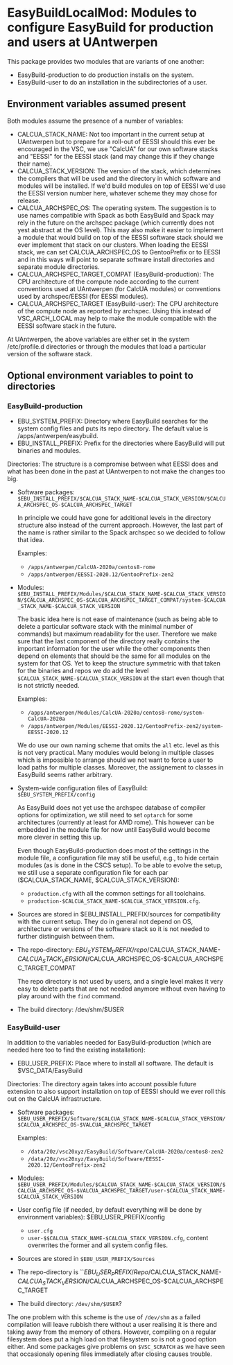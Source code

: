# EasyBuildLocalMod: Modules to configure EasyBuild for production and users at UAntwerpen

This package provides two modules that are variants of one another:
  * EasyBuild-production to do production installs on the system.
  * EasyBuild-user to do an installation in the subdirectories of a user.

## Environment variables assumed present

Both modules assume the presence of a number of variables:
  * CALCUA_STACK_NAME: Not too important in the current setup at UAntwerpen but to
    prepare for a roll-out of EESSI should this ever be encouraged in the VSC, we use
    "CalcUA" for our own software stacks and "EESSI" for the EESSI stack (and may change
    this if they change their name).
  * CALCUA_STACK_VERSION: The version of the stack, which determines the compilers that
    will be used and the directory in which software and modules will be installed.
    If we'd build modules on top of EESSI we'd use the EESSI version number here, whatever
    scheme they may chose for release.
  * CALCUA_ARCHSPEC_OS: The operating system. The suggestion is to use names compatible with
    Spack as both EasyBuild and Spack may rely in the future on the archspec package
    (which currently does not yest abstract at the OS level). This may also make it
    easier to implement a module that would build on top of the EESSI software stack
    should we ever implement that stack on our clusters. When loading the EESSI stack,
    we can set CALCUA_ARCHSPEC_OS to GentooPrefix or to EESSI and in this ways will
    point to separate software install directories and separate module directories.
  * CALCUA_ARCHSPEC_TARGET_COMPAT (EasyBuild-production): The CPU architecture of the
    compute node according to the current conventions used at UAntwerpen (for CalcUA
    modules) or conventions used by archspec/EESSI (for EESSI modules).
  * CALCUA_ARCHSPEC_TARGET (EasyBuild-user): The CPU architecture of the compute node
    as reported by archspec. Using this instead of VSC_ARCH_LOCAL may help to make
    the module compatible with the EESSI software stack in the future.

At UAntwerpen, the above variables are either set in the system /etc/profile.d
directories or through the modules that load a particular version of the software stack.

## Optional environment variables to point to directories

### EasyBuild-production

  * EBU_SYSTEM_PREFIX: Directory where EasyBuild searches for the system config
    files and puts its repo directory.
    The default value is /apps/antwerpen/easybuild.
  * EBU_INSTALL_PREFIX: Prefix for the directories where EasyBuild will put
    binaries and modules.

Directories: The structure is a compromise between what EESSI does and what has been
done in the past at UAntwerpen to not make the changes too big.

  * Software packages: ``$EBU_INSTALL_PREFIX/$CALCUA_STACK_NAME-$CALCUA_STACK_VERSION/$CALCUA_ARCHSPEC_OS-$CALCUA_ARCHSPEC_TARGET``

    In principle we could have gone for additional levels in the directory structure
    also instead of the current approach. However, the last part of the name is rather
    similar to the Spack archspec so we decided to follow that idea.

    Examples:
      * ``/apps/antwerpen/CalcUA-2020a/centos8-rome``
      * ``/apps/antwerpen/EESSI-2020.12/GentooPrefix-zen2``

  * Modules: ``$EBU_INSTALL_PREFIX/Modules/$CALCUA_STACK_NAME-$CALCUA_STACK_VERSION/$CALCUA_ARCHSPEC_OS-$CALCUA_ARCHSPEC_TARGET_COMPAT/system-$CALCUA_STACK_NAME-$CALCUA_STACK_VERSION``

    The basic idea here is not ease of maintenance (such as being able to delete
    a particular software stack with the minimal number of commands) but maximum readability
    for the user. Therefore we make sure that the last component of the directory really
    contains the important information for the user while the other components then
    depend on elements that should be the same for all modules on the system for that
    OS. Yet to keep the structure symmetric with that taken for the binaries and
    repos we do add the level ``$CALCUA_STACK_NAME-$CALCUA_STACK_VERSION`` at the
    start even though that is not strictly needed.

    Examples:
      * ``/apps/antwerpen/Modules/CalcUA-2020a/centos8-rome/system-CalcUA-2020a``
      * ``/apps/antwerpen/Modules/EESSI-2020.12/GentooPrefix-zen2/system-EESSI-2020.12``

    We do use our own naming scheme that omits the ``all`` etc. level as this is not
    very practical. Many modules would belong in multiple classes which is impossible
    to arrange should we not want to force a user to load paths for multiple classes.
    Moreover, the assignement to classes in EasyBuild seems rather arbitrary.

  * System-wide configuration files of EasyBuild: ``$EBU_SYSTEM_PREFIX/config``

    As EasyBuild does not yet use the archspec database of compiler options for optimization,
    we still need to set ``optarch`` for some architectures (currently at least for
    AMD rome). This however can be embedded in the module file for now until EasyBuild
    would become more clever in setting this up.

    Even though EasyBuild-production does most of the settings in the module file,
    a configuration file may still be useful, e.g., to hide certain modules (as is
    done in the CSCS setup). To be able to evolve the setup, we still use a separate
    configuration file for each par ($CALCUA_STACK_NAME, $CALCUA_STACK_VERSION):
      * ``production.cfg`` with all the common settings for all toolchains.
      * ``production-$CALCUA_STACK_NAME-$CALCUA_STACK_VERSION.cfg``.

  * Sources are stored in $EBU_INSTALL_PREFIX/sources
    for compatibility with the current setup. They do in general not depend on OS,
    architecture or versions of the software stack so it is not needed to further
    distinguish between them.

  * The repo-directory:
    $EBU_SYSTEM_PREFIX/repo/$CALCUA_STACK_NAME-$CALCUA_STACK_VERSION/$CALCUA_ARCHSPEC_OS-$CALCUA_ARCHSPEC_TARGET_COMPAT

    The repo directory is not used by users, and a single level makes it very easy
    to delete parts that are not needed anymore without even having to play around
    with the ``find`` command.

  * The build directory: /dev/shm/$USER


### EasyBuild-user

In addition to the variables needed for EasyBuild-production (which are needed here
too to find the existing installation):
  * EBU_USER_PREFIX: Place where to install all software. The default is
    $VSC_DATA/EasyBuild

Directories: The directory again takes into account possible future extension to also
support installation on top of EESSI should we ever roll this out on the CalcUA infrastructure.

  * Software packages: ``$EBU_USER_PREFIX/Software/$CALCUA_STACK_NAME-$CALCUA_STACK_VERSION/$CALCUA_ARCHSPEC_OS-$VALCUA_ARCHSPEC_TARGET``

    Examples:
      * ``/data/20z/vsc20xyz/EasyBuild/Software/CalcUA-2020a/centos8-zen2``
      * ``/data/20z/vsc20xyz/EasyBuild/Software/EESSI-2020.12/GentooPrefix-zen2``

  * Modules: ``$EBU_USER_PREFIX/Modules/$CALCUA_STACK_NAME-$CALCUA_STACK_VERSION/$CALCUA_ARCHSPEC_OS-$VALCUA_ARCHSPEC_TARGET/user-$CALCUA_STACK_NAME-$CALCUA_STACK_VERSION``

  * User config file (if needed, by default everything will be done by environment
    variables): $EBU_USER_PREFIX/config
      * ``user.cfg``
      * ``user-$$CALCUA_STACK_NAME-$CALCUA_STACK_VERSION.cfg``, content overwrites
        the former and all system config files.

  * Sources are stored in ``$EBU_USER_PREFIX/Sources``

  * The repo-directory is
    ``$EBU_USER_PREFIX/Repo/$CALCUA_STACK_NAME-$CALCUA_STACK_VERSION/$CALCUA_ARCHSPEC_OS-$CALCUA_ARCHSPEC_TARGET

  * The build directory: ``/dev/shm/$USER``?

The one problem with this scheme is the use of ``/dev/shm`` as a failed compilation
will leave rubbish there without a user realising it is there and taking away from
the memory of others. However, compiling on a regular filesystem does put a high load
on that filesystem so is not a good option either. And some packages give problems
on ``$VSC_SCRATCH`` as we have seen that occasionaly opening files immediately after
closing causes trouble.

